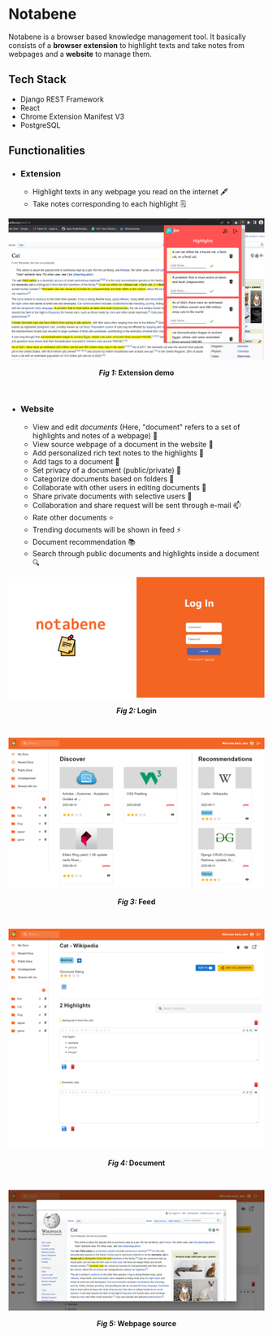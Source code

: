 # Notabene
Notabene is a browser based knowledge management tool. It basically consists of a **browser extension** to highlight texts and take notes from webpages and a **website** to manage them.

## Tech Stack
- Django REST Framework
- React
- Chrome Extension Manifest V3
- PostgreSQL

## Functionalities
* ### Extension 
  * Highlight texts in any webpage you read on the internet 🖋️
  * Take notes corresponding to each highlight 🗒️

![](images/1.png)
<p align="center"><b><i>Fig 1: </i>Extension demo</b></p><br/>

* ### Website
  * View and edit *documents* (Here, "document" refers to a set of highlights and notes of a webpage) 📓
  * View source webpage of a document in the website 📜
  * Add personalized rich text notes to the highlights 📝
  * Add tags to a document 🔖
  * Set privacy of a document (public/private) 🚫
  * Categorize documents based on folders 📁
  * Collaborate with other users in editing documents 👋
  * Share private documents with selective users 📧
  * Collaboration and share request will be sent through e-mail 📫
  * Rate other documents ⭐
  * Trending documents will be shown in feed ⚡
  * Document recommendation 📚
  * Search through public documents and highlights inside a document 🔍

![](images/5.png)
<p align="center"><b><i>Fig 2: </i>Login</b></p><br/>

![](images/2.png)
<p align="center"><b><i>Fig 3: </i>Feed</b></p><br/>

![](images/3.png)
<p align="center"><b><i>Fig 4: </i>Document</b></p><br/>

![](images/4.png)
<p align="center"><b><i>Fig 5: </i>Webpage source</b></p>

